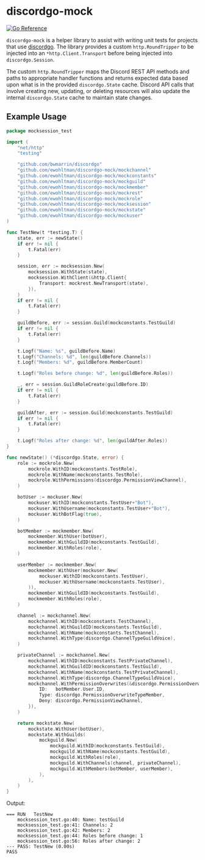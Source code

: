 # discordgo-mock

[![Go Reference](https://pkg.go.dev/badge/github.com/ewohltman/discordgo-mock.svg)](https://pkg.go.dev/github.com/ewohltman/discordgo-mock)

`discordgo-mock` is a helper library to assist with writing unit tests for
projects that use [discordgo](https://github.com/bwmarrin/discordgo). The
library provides a custom `http.RoundTripper` to be injected into an
`*http.Client.Transport` before being injected into `discordgo.Session`.

The custom `http.RoundTripper` maps the Discord REST API methods and paths to
appropriate handler functions and returns expected data based upon what is in
the provided `discordgo.State` cache. Discord API calls that involve creating
new, updating, or deleting resources will also update the internal
`discordgo.State` cache to maintain state changes.

## Example Usage

```go
package mocksession_test

import (
	"net/http"
	"testing"

	"github.com/bwmarrin/discordgo"
	"github.com/ewohltman/discordgo-mock/mockchannel"
	"github.com/ewohltman/discordgo-mock/mockconstants"
	"github.com/ewohltman/discordgo-mock/mockguild"
	"github.com/ewohltman/discordgo-mock/mockmember"
	"github.com/ewohltman/discordgo-mock/mockrest"
	"github.com/ewohltman/discordgo-mock/mockrole"
	"github.com/ewohltman/discordgo-mock/mocksession"
	"github.com/ewohltman/discordgo-mock/mockstate"
	"github.com/ewohltman/discordgo-mock/mockuser"
)

func TestNew(t *testing.T) {
	state, err := newState()
	if err != nil {
		t.Fatal(err)
	}

	session, err := mocksession.New(
		mocksession.WithState(state),
		mocksession.WithClient(&http.Client{
			Transport: mockrest.NewTransport(state),
		}),
	)
	if err != nil {
		t.Fatal(err)
	}

	guildBefore, err := session.Guild(mockconstants.TestGuild)
	if err != nil {
		t.Fatal(err)
	}

	t.Logf("Name: %s", guildBefore.Name)
	t.Logf("Channels: %d", len(guildBefore.Channels))
	t.Logf("Members: %d", guildBefore.MemberCount)

	t.Logf("Roles before change: %d", len(guildBefore.Roles))

	_, err = session.GuildRoleCreate(guildBefore.ID)
	if err != nil {
		t.Fatal(err)
	}

	guildAfter, err := session.Guild(mockconstants.TestGuild)
	if err != nil {
		t.Fatal(err)
	}

	t.Logf("Roles after change: %d", len(guildAfter.Roles))
}

func newState() (*discordgo.State, error) {
	role := mockrole.New(
		mockrole.WithID(mockconstants.TestRole),
		mockrole.WithName(mockconstants.TestRole),
		mockrole.WithPermissions(discordgo.PermissionViewChannel),
	)

	botUser := mockuser.New(
		mockuser.WithID(mockconstants.TestUser+"Bot"),
		mockuser.WithUsername(mockconstants.TestUser+"Bot"),
		mockuser.WithBotFlag(true),
	)

	botMember := mockmember.New(
		mockmember.WithUser(botUser),
		mockmember.WithGuildID(mockconstants.TestGuild),
		mockmember.WithRoles(role),
	)

	userMember := mockmember.New(
		mockmember.WithUser(mockuser.New(
			mockuser.WithID(mockconstants.TestUser),
			mockuser.WithUsername(mockconstants.TestUser),
		)),
		mockmember.WithGuildID(mockconstants.TestGuild),
		mockmember.WithRoles(role),
	)

	channel := mockchannel.New(
		mockchannel.WithID(mockconstants.TestChannel),
		mockchannel.WithGuildID(mockconstants.TestGuild),
		mockchannel.WithName(mockconstants.TestChannel),
		mockchannel.WithType(discordgo.ChannelTypeGuildVoice),
	)

	privateChannel := mockchannel.New(
		mockchannel.WithID(mockconstants.TestPrivateChannel),
		mockchannel.WithGuildID(mockconstants.TestGuild),
		mockchannel.WithName(mockconstants.TestPrivateChannel),
		mockchannel.WithType(discordgo.ChannelTypeGuildVoice),
		mockchannel.WithPermissionOverwrites(&discordgo.PermissionOverwrite{
			ID:   botMember.User.ID,
			Type: discordgo.PermissionOverwriteTypeMember,
			Deny: discordgo.PermissionViewChannel,
		}),
	)

	return mockstate.New(
		mockstate.WithUser(botUser),
		mockstate.WithGuilds(
			mockguild.New(
				mockguild.WithID(mockconstants.TestGuild),
				mockguild.WithName(mockconstants.TestGuild),
				mockguild.WithRoles(role),
				mockguild.WithChannels(channel, privateChannel),
				mockguild.WithMembers(botMember, userMember),
			),
		),
	)
}
```

Output:
```
=== RUN   TestNew
    mocksession_test.go:40: Name: testGuild
    mocksession_test.go:41: Channels: 2
    mocksession_test.go:42: Members: 2
    mocksession_test.go:44: Roles before change: 1
    mocksession_test.go:56: Roles after change: 2
--- PASS: TestNew (0.00s)
PASS
```

